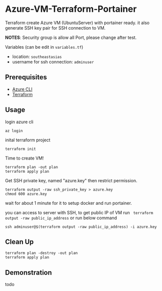 # Azure-VM-Terraform-Portainer

Terraform create Azure VM (UbuntuServer) with portainer ready. it also generate SSH key pair for SSH connection to VM.

**NOTES**: Security group is allow all Port, please change after test.

Variables (can be edit in `variables.tf`)

- location: `southeastasias`
- username for ssh connection: `adminuser`

## Prerequisites

- [Azure CLI](https://learn.microsoft.com/en-us/cli/azure/install-azure-cli#install)
- [Terraform](https://developer.hashicorp.com/terraform/tutorials/aws-get-started/install-cli#install-terraform)

## Usage

login azure cli

```shell
az login
```

inital terraform project

```shell
terraform init
```

Time to create VM!

```shell
terraform plan -out plan
terraform apply plan
```

Get SSH private key, named "azure.key" then restrict permission.

```shell
terraform output -raw ssh_private_key > azure.key
chmod 600 azure.key
```

wait for about 1 minute for it to setup docker and run portainer.

you can access to server with SSH, to get public IP of VM run `
terraform output -raw public_ip_address` or run below command

```shell
ssh adminuser@$(terraform output -raw public_ip_address) -i azure.key
```

## Clean Up

```shell
terraform plan -destroy -out plan
terraform apply plan
```

## Demonstration

todo
